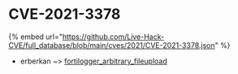 # CVE-2021-3378
{% embed url="https://github.com/Live-Hack-CVE/full_database/blob/main/cves/2021/CVE-2021-3378.json" %}

* erberkan ~> [fortilogger_arbitrary_fileupload](https://www.alice-snow.ru/2021/database/cve-2021-3378/fortilogger_arbitrary_fileupload-erberkan)